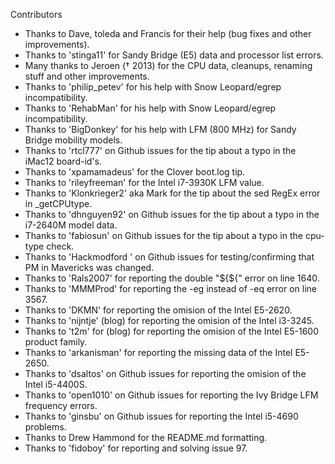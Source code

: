 Contributors

 - Thanks to Dave, toleda and Francis for their help (bug fixes and other improvements).
 - Thanks to 'stinga11' for Sandy Bridge (E5) data and processor list errors.
 - Many thanks to Jeroen († 2013) for the CPU data, cleanups, renaming stuff and other improvements.
 - Thanks to 'philip_petev' for his help with Snow Leopard/egrep incompatibility.
 - Thanks to 'RehabMan' for his help with Snow Leopard/egrep incompatibility.
 - Thanks to 'BigDonkey' for his help with LFM (800 MHz) for Sandy Bridge mobility models.
 - Thanks to 'rtcl777' on Github issues for the tip about a typo in the iMac12 board-id's.
 - Thanks to 'xpamamadeus' for the Clover boot.log tip.
 - Thanks to 'rileyfreeman' for the Intel i7-3930K LFM value.
 - Thanks to 'Klonkrieger2' aka Mark for the tip about the sed RegEx error in _getCPUtype.
 - Thanks to 'dhnguyen92' on Github issues for the tip about a typo in the i7-2640M model data.
 - Thanks to 'fabiosun' on Github issues for the tip about a typo in the cpu-type check.
 - Thanks to 'Hackmodford ' on Github issues for testing/confirming that PM in Mavericks was changed.
 - Thanks to 'Rals2007' for reporting the double "${${" error on line 1640.
 - Thanks to 'MMMProd' for reporting the -eg instead of -eq error on line 3567.
 - Thanks to 'DKMN' for reporting the omision of the Intel E5-2620.
 - Thanks to 'nijntje' (blog) for reporting the omision of the Intel i3-3245.
 - Thanks to 't2m' for (blog) for reporting the omision of the Intel E5-1600 product family.
 - Thanks to 'arkanisman' for reporting the missing data of the Intel E5-2650.
 - Thanks to 'dsaltos' on Github issues for reporting the omision of the Intel i5-4400S.
 - Thanks to 'open1010' on Github issues for reporting the Ivy Bridge LFM frequency errors.
 - Thanks to 'ginsbu' on Github issues for reporting the Intel i5-4690 problems.
 - Thanks to Drew Hammond for the README.md formatting.
 - Thanks to 'fidoboy' for reporting and solving issue 97.
